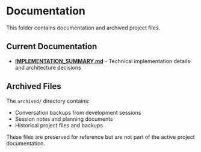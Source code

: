 # Documentation

This folder contains documentation and archived project files.

## Current Documentation

- **[IMPLEMENTATION_SUMMARY.md](IMPLEMENTATION_SUMMARY.md)** - Technical implementation details and architecture decisions

## Archived Files

The `archived/` directory contains:
- Conversation backups from development sessions
- Session notes and planning documents
- Historical project files and backups

These files are preserved for reference but are not part of the active project documentation.
